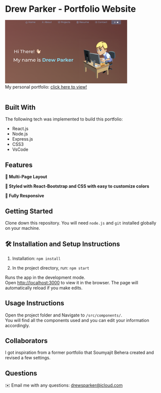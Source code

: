 # Drew Parker - Portfolio Website <br/>

<div align="left">
  <img alt="Demo" src="./src/assets/portfolio.png" width="400">
</div>
My personal portfolio: <a href="https://drewsparker.github.io/portfolio/" target="_blank">click here to view!</a> <br/>

<br/>

## Built With

The following tech was implemented to build this portfolio:

- React.js
- Node.js
- Express.js
- CSS3
- VsCode

## Features

**📖 Multi-Page Layout**

**🎨 Styled with React-Bootstrap and CSS with easy to customize colors**

**📱 Fully Responsive**

## Getting Started

Clone down this repository. You will need `node.js` and `git` installed globally on your machine.

## 🛠 Installation and Setup Instructions

1. Installation: `npm install`

2. In the project directory, run: `npm start`

Runs the app in the development mode.\
Open [http://localhost:3000](http://localhost:3000) to view it in the browser.
The page will automatically reload if you make edits.

## Usage Instructions

Open the project folder and Navigate to `/src/components/`. <br/>
You will find all the components used and you can edit your information accordingly.

## Collaborators

I got inspiration from a former portfolio that Soumyajit Behera created and revised a few settings.

## Questions

✉️ Email me with any questions: drewsparker@icloud.com<br />